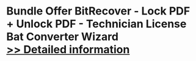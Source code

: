 # Bundle Offer BitRecover - Lock PDF + Unlock PDF - Technician License<br />Bat Converter Wizard<br />[>> Detailed information](https://secure.shareit.com/shareit/product.html?productid=300954728&affiliateid=200057808)